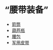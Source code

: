 # “腰带装备”  
- [箭筒](Quiver.md)  
- [葫芦瓶](GourdBottle.md)  
- [腰包](BeltBag.md)  
- [军用皮带](BeltMilitary.md)  

